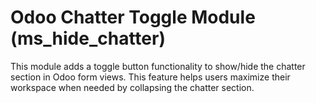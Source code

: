 # Odoo Chatter Toggle Module (ms_hide_chatter)

This module adds a toggle button functionality to show/hide the chatter section in Odoo form views. This feature helps users maximize their workspace when needed by collapsing the chatter section.

